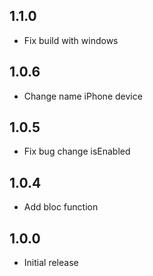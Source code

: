 ## 1.1.0

- Fix build with windows

## 1.0.6

- Change name iPhone device

## 1.0.5

- Fix bug change isEnabled

## 1.0.4

- Add bloc function

## 1.0.0

- Initial release
